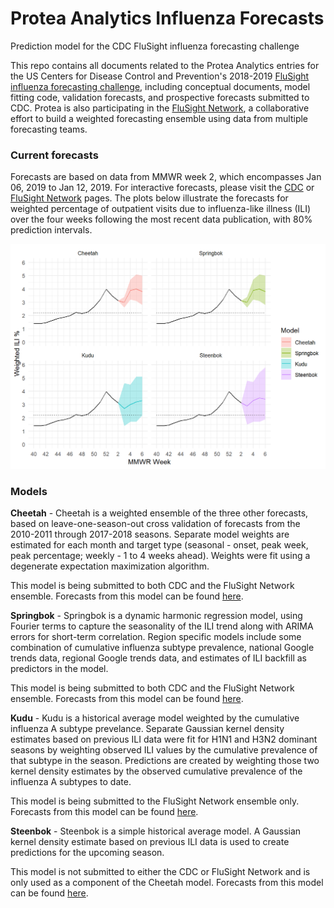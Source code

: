 
Protea Analytics Influenza Forecasts
====================================

Prediction model for the CDC FluSight influenza forecasting challenge

This repo contains all documents related to the Protea Analytics entries for the US Centers for Disease Control and Prevention's 2018-2019 [FluSight influenza forecasting challenge](http://predict.cdc.gov), including conceptual documents, model fitting code, validation forecasts, and prospective forecasts submitted to CDC. Protea is also participating in the [FluSight Network](http://flusightnetwork.io/), a collaborative effort to build a weighted forecasting ensemble using data from multiple forecasting teams.

### Current forecasts

Forecasts are based on data from MMWR week 2, which encompasses Jan 06, 2019 to Jan 12, 2019. For interactive forecasts, please visit the [CDC](http://predict.cdc.gov) or [FluSight Network](http://flusightnetwork.io/) pages. The plots below illustrate the forecasts for weighted percentage of outpatient visits due to influenza-like illness (ILI) over the four weeks following the most recent data publication, with 80% prediction intervals.

<img src="README_files/figure-markdown_github/current forecasts-1.png" width="672" />

### Models

**Cheetah** - Cheetah is a weighted ensemble of the three other forecasts, based on leave-one-season-out cross validation of forecasts from the 2010-2011 through 2017-2018 seasons. Separate model weights are estimated for each month and target type (seasonal - onset, peak week, peak percentage; weekly - 1 to 4 weeks ahead). Weights were fit using a degenerate expectation maximization algorithm.

This model is being submitted to both CDC and the FluSight Network ensemble. Forecasts from this model can be found [here](CDC%20Submissions/2018-2019).

**Springbok** - Springbok is a dynamic harmonic regression model, using Fourier terms to capture the seasonality of the ILI trend along with ARIMA errors for short-term correlation. Region specific models include some combination of cumulative influenza subtype prevalence, national Google trends data, regional Google trends data, and estimates of ILI backfill as predictors in the model.

This model is being submitted to both CDC and the FluSight Network ensemble. Forecasts from this model can be found [here](CDC%20Submissions/2018-2019).

**Kudu** - Kudu is a historical average model weighted by the cumulative influenza A subtype prevelance. Separate Gaussian kernel density estimates based on previous ILI data were fit for H1N1 and H3N2 dominant seasons by weighting observed ILI values by the cumulative prevalence of that subtype in the season. Predictions are created by weighting those two kernel density estimates by the observed cumulative prevalence of the influenza A subtypes to date.

This model is being submitted to the FluSight Network ensemble only. Forecasts from this model can be found [here](Forecasts/2018-2019/Subtype%20Historical%20Average).

**Steenbok** - Steenbok is a simple historical average model. A Gaussian kernel density estimate based on previous ILI data is used to create predictions for the upcoming season.

This model is not submitted to either the CDC or FluSight Network and is only used as a component of the Cheetah model. Forecasts from this model can be found [here](Forecasts/2018-2019/Historical%20Average).
